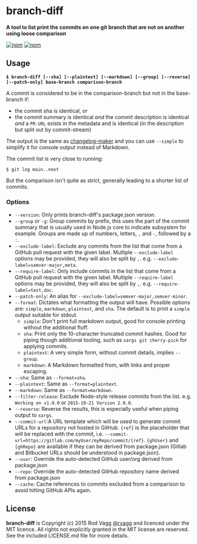 # branch-diff

**A tool to list print the commits on one git branch that are not on another using loose comparison**

[![npm](https://nodei.co/npm/branch-diff.png?downloads=true&downloadRank=true)](https://nodei.co/npm/branch-diff/)
[![npm](https://nodei.co/npm-dl/branch-diff.png?months=6&height=3)](https://nodei.co/npm/branch-diff/)

## Usage

**`$ branch-diff [--sha] [--plaintext] [--markdown] [--group] [--reverse] [--patch-only] base-branch comparison-branch`**

A commit is considered to be in the comparison-branch but not in the base-branch if:

* the commit sha is identical, or
* the commit summary is identical _and_ the commit description is identical _and_ a `PR-URL` exists in the metadata and is identical (in the description but split out by commit-stream)

The output is the same as [changelog-maker](https://github.com/rvagg/changelog-maker/) and you can use `--simple` to simplify it for console output instead of Markdown.

The commit list is very close to running:

`$ git log main..next`

But the comparison isn't quite as strict, generally leading to a shorter list of commits.

### Options

* `--version`: Only prints branch-diff's package.json version.
* `--group` or `-g`: Group commits by prefix, this uses the part of the commit summary that is usually used in Node.js core to indicate subsystem for example. Groups are made up of numbers, letters, `,` and `-`, followed by a `:`.
* `--exclude-label`: Exclude any commits from the list that come from a GitHub pull request with the given label. Multiple `--exclude-label` options may be provided, they will also be split by `,`. e.g. `--exclude-label=semver-major,meta`.
* `--require-label`: Only include commits in the list that come from a GitHub pull request with the given label. Multiple `--require-label` options may be provided, they will also be split by `,`. e.g. `--require-label=test,doc`.
* `--patch-only`: An alias for `--exclude-label=semver-major,semver-minor`.
* `--format`: Dictates what formatting the output will have. Possible options are: `simple`, `markdown`, `plaintext`, and `sha`. The default is to print a `simple` output suitable for stdout.
  - `simple`: Don't print full markdown output, good for console printing without the additional fluff.
  - `sha`: Print only the 10-character truncated commit hashes. Good for piping though additional tooling, such as `xargs git cherry-pick` for applying commits.
  - `plaintext`: A very simple form, without commit details, implies `--group`.
  - `markdown`: A Markdown formatted from, with links and proper escaping.
* `--sha`: Same as `--format=sha`.
* `--plaintext`: Same as `--format=plaintext`.
* `--markdown`: Same as `--format=markdown`.
* `--filter-release`: Exclude Node-style release commits from the list. e.g. `Working on v1.0.0` or `2015-10-21 Version 2.0.0`.
* `--reverse`: Reverse the results, this is especially useful when piping output to `xargs`.
* `--commit-url`:A URL template which will be used to generate commit URLs for a repository not hosted in GitHub. `{ref}` is the placeholder that will be replaced with the commit, i.e. `--commit-url=https://gitlab.com/myUser/myRepo/commit/{ref}`. `{ghUser}` and `{ghRepo}` are available if they can be derived from package.json (Gitlab and Bitbucket URLs should be understood in package.json).
* `--user`: Override the auto-detected GitHub user/org derived from package.json
* `--repo`: Override the auto-detected GitHub repository name derived from package.json
* `--cache`: Cache references to commits excluded from a comparison to avoid hitting GitHub APIs again.

## License

**branch-diff** is Copyright (c) 2015 Rod Vagg [@rvagg](https://twitter.com/rvagg) and licenced under the MIT licence. All rights not explicitly granted in the MIT license are reserved. See the included LICENSE.md file for more details.
